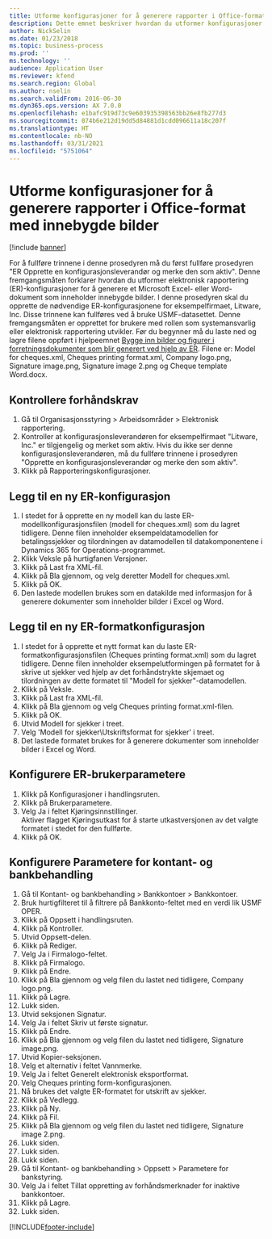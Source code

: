 ```yaml
---
title: Utforme konfigurasjoner for å generere rapporter i Office-format med innebygde bilder
description: Dette emnet beskriver hvordan du utformer konfigurasjoner som genererer elektroniske dokumenter i Excel- og Word-formater som inneholder innebygde bilder.
author: NickSelin
ms.date: 01/23/2018
ms.topic: business-process
ms.prod: ''
ms.technology: ''
audience: Application User
ms.reviewer: kfend
ms.search.region: Global
ms.author: nselin
ms.search.validFrom: 2016-06-30
ms.dyn365.ops.version: AX 7.0.0
ms.openlocfilehash: e1bafc919d73c9e603935398563bb26e8fb277d3
ms.sourcegitcommit: 074b6e212d19dd5d84881d1cdd096611a18c207f
ms.translationtype: HT
ms.contentlocale: nb-NO
ms.lasthandoff: 03/31/2021
ms.locfileid: "5751064"
---
```

# <a name="design-configurations-to-generate-reports-in-office-format-that-have-embedded-images"></a>Utforme konfigurasjoner for å generere rapporter i Office-format med innebygde bilder

[!include [banner](../../includes/banner.md)]

For å fullføre trinnene i denne prosedyren må du først fullføre prosedyren "ER Opprette en konfigurasjonsleverandør og merke den som aktiv". Denne fremgangsmåten forklarer hvordan du utformer elektronisk rapportering (ER)-konfigurasjoner for å generere et Microsoft Excel- eller Word-dokument som inneholder innebygde bilder. I denne prosedyren skal du opprette de nødvendige ER-konfigurasjonene for eksempelfirmaet, Litware, Inc. Disse trinnene kan fullføres ved å bruke USMF-datasettet. Denne fremgangsmåten er opprettet for brukere med rollen som systemansvarlig eller elektronisk rapportering utvikler. Før du begynner må du laste ned og lagre filene oppført i hjelpeemnet [Bygge inn bilder og figurer i forretningsdokumenter som blir generert ved hjelp av ER](../electronic-reporting-embed-images-shapes.md). Filene er: Model for cheques.xml, Cheques printing format.xml, Company logo.png, Signature image.png, Signature image 2.png og Cheque template Word.docx.

## <a name="verify-prerequisites"></a>Kontrollere forhåndskrav  
 1. Gå til Organisasjonsstyring > Arbeidsområder > Elektronisk rapportering.  
 2. Kontroller at konfigurasjonsleverandøren for eksempelfirmaet "Litware, Inc." er tilgjengelig og merket som aktiv. Hvis du ikke ser denne konfigurasjonsleverandøren, må du fullføre trinnene i prosedyren "Opprette en konfigurasjonsleverandør og merke den som aktiv".   
 3. Klikk på Rapporteringskonfigurasjoner.  
 
## <a name="add-a-new-er-model-configuration"></a>Legg til en ny ER-konfigurasjon  
 1. I stedet for å opprette en ny modell kan du laste ER-modellkonfigurasjonsfilen (modell for cheques.xml) som du lagret tidligere. Denne filen inneholder eksempeldatamodellen for betalingssjekker og tilordningen av datamodellen til datakomponentene i Dynamics 365 for Operations-programmet.   
 2. Klikk Veksle på hurtigfanen Versjoner.   
 3. Klikk på Last fra XML-fil.  
 4. Klikk på Bla gjennom, og velg deretter Modell for cheques.xml.   
 5. Klikk på OK.  
 6. Den lastede modellen brukes som en datakilde med informasjon for å generere dokumenter som inneholder bilder i Excel og Word.  

## <a name="add-a-new-er-format-configuration"></a>Legg til en ny ER-formatkonfigurasjon  
 1. I stedet for å opprette et nytt format kan du laste ER-formatkonfigurasjonsfilen (Cheques printing format.xml) som du lagret tidligere. Denne filen inneholder eksempelutformingen på formatet for å skrive ut sjekker ved hjelp av det forhåndstrykte skjemaet og tilordningen av dette formatet til "Modell for sjekker"-datamodellen.   
 2. Klikk på Veksle.  
 3. Klikk på Last fra XML-fil.  
 4. Klikk på Bla gjennom og velg Cheques printing format.xml-filen.   
 5. Klikk på OK.  
 6. Utvid Modell for sjekker i treet.  
 7. Velg 'Modell for sjekker\Utskriftsformat for sjekker' i treet.  
 8. Det lastede formatet brukes for å generere dokumenter som inneholder bilder i Excel og Word.   

## <a name="configure-er-user-parameters"></a>Konfigurere ER-brukerparametere  
 1. Klikk på Konfigurasjoner i handlingsruten.  
 2. Klikk på Brukerparametere.  
 3. Velg Ja i feltet Kjøringsinnstillinger.  
  Aktiver flagget Kjøringsutkast for å starte utkastversjonen av det valgte formatet i stedet for den fullførte.  
 4. Klikk på OK.  

## <a name="configure-cash--bank-management-parameters"></a>Konfigurere Parametere for kontant- og bankbehandling  
 1. Gå til Kontant- og bankbehandling > Bankkontoer > Bankkontoer.  
 2. Bruk hurtigfilteret til å filtrere på Bankkonto-feltet med en verdi lik USMF OPER.  
 3. Klikk på Oppsett i handlingsruten.  
 4. Klikk på Kontroller.  
 5. Utvid Oppsett-delen.  
 6. Klikk på Rediger.  
 7. Velg Ja i Firmalogo-feltet.  
 8. Klikk på Firmalogo.  
 9. Klikk på Endre.  
 10. Klikk på Bla gjennom og velg filen du lastet ned tidligere, Company logo.png.   
 11. Klikk på Lagre.  
 12. Lukk siden.  
 13. Utvid seksjonen Signatur.  
 14. Velg Ja i feltet Skriv ut første signatur.  
 15. Klikk på Endre.  
 16. Klikk på Bla gjennom og velg filen du lastet ned tidligere, Signature image.png.   
 17. Utvid Kopier-seksjonen.  
 18. Velg et alternativ i feltet Vannmerke.  
 19. Velg Ja i feltet Generelt elektronisk eksportformat.  
 20. Velg Cheques printing form-konfigurasjonen.  
 21. Nå brukes det valgte ER-formatet for utskrift av sjekker.  
 22. Klikk på Vedlegg.  
 23. Klikk på Ny.  
 24. Klikk på Fil.  
 25. Klikk på Bla gjennom og velg filen du lastet ned tidligere, Signature image 2.png.   
 26. Lukk siden.  
 27. Lukk siden.  
 28. Lukk siden.  
 29. Gå til Kontant- og bankbehandling > Oppsett > Parametere for bankstyring.  
 30. Velg Ja i feltet Tillat oppretting av forhåndsmerknader for inaktive bankkontoer.  
 31. Klikk på Lagre.  
 32. Lukk siden.  


[!INCLUDE[footer-include](../../../../includes/footer-banner.md)]